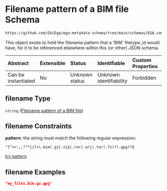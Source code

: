 # Filename pattern of a BIM file Schema

```txt
https://github.com/EbiEga/ega-metadata-schema/tree/main/schemas/EGA.common-definitions.json#/definitions/filename-filetype-pattern-check/anyOf/19/properties/filename
```

This object exists to hold the filename pattern that a 'BIM' filetype_id would have, for it to be referenced elsewhere within this (or other) JSON schema.

| Abstract            | Extensible | Status         | Identifiable            | Custom Properties | Additional Properties | Access Restrictions | Defined In                                                                                |
| :------------------ | :--------- | :------------- | :---------------------- | :---------------- | :-------------------- | :------------------ | :---------------------------------------------------------------------------------------- |
| Can be instantiated | No         | Unknown status | Unknown identifiability | Forbidden         | Allowed               | none                | [EGA.common-definitions.json*](../out/EGA.common-definitions.json "open original schema") |

## filename Type

`string` ([Filename pattern of a BIM file](ega-4-definitions-check-filetype-checks-based-on-its-filename-anyof-bim-filename-pattern-check-properties-filename-pattern-of-a-bim-file.md))

## filename Constraints

**pattern**: the string must match the following regular expression: 

```regexp
^[^<>:;,?"*|/]+\.bim(.gz|.zip|.rar|.arj|.tar|.7z)?(.gpg)?$
```

[try pattern](https://regexr.com/?expression=%5E%5B%5E%3C%3E%3A%3B%2C%3F%22\*%7C%2F%5D%2B%5C.bim\(.gz%7C.zip%7C.rar%7C.arj%7C.tar%7C.7z\)%3F\(.gpg\)%3F%24 "try regular expression with regexr.com")

## filename Examples

```json
"my_file1.bim.gz.gpg"
```
